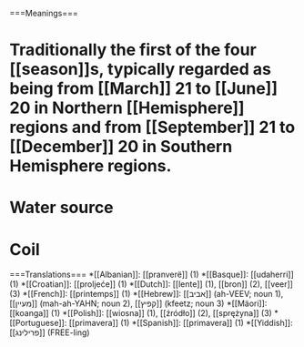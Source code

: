 ===Meanings===
# Traditionally the first of the four [[season]]s, typically regarded as being from [[March]] 21 to [[June]] 20 in Northern [[Hemisphere]] regions and from [[September]] 21 to [[December]] 20 in Southern Hemisphere regions. 
# Water source
# Coil


===Translations===
*[[Albanian]]: [[pranverë]] (1)
*[[Basque]]: [[udaherri]] (1)
*[[Croatian]]: [[proljeće]] (1)
*[[Dutch]]: [[lente]] (1), [[bron]] (2), [[veer]] (3)
*[[French]]: [[printemps]] (1)
*[[Hebrew]]: [[אביב]] (ah-VEEV; noun 1), [[מעיין]] (mah-ah-YAHN; noun 2), [[קפיץ]] (kfeetz; noun 3)
*[[Mäori]]: [[koanga]] (1)
*[[Polish]]: [[wiosna]] (1), [[źródło]] (2), [[sprężyna]] (3)
*[[Portuguese]]: [[primavera]] (1)
*[[Spanish]]: [[primavera]] (1)
*[[Yiddish]]: [[פרילינג]] (FREE-ling)